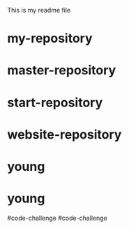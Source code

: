 This is my readme file
# my-repository
# master-repository
# start-repository
# website-repository
# young
# young
#code-challenge
#code-challenge
